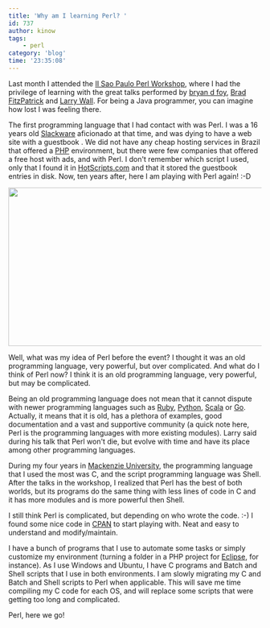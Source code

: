 ```yaml
---
title: 'Why am I learning Perl? '
id: 737
author: kinow
tags: 
    - perl
category: 'blog'
time: '23:35:08'
---
```

Last month I attended the <a title="II Sao Paulo Perl Workshop" href="http://www.perlworkshop.com.br">II Sao Paulo Perl Workshop</a>, where I had the privilege of learning with the great talks performed by <a title="Bryan D Foy" href="http://www252.pair.com/~comdog/">bryan d foy</a>, <a title="Brad FitzPatrick" href="http://bradfitz.com/">Brad FitzPatrick</a> and <a title="Larry Wall" href="http://www.wall.org/~larry/">Larry Wall</a>. For being a Java programmer, you can imagine how lost I was feeling there.

The first programming language that I had contact with was Perl. I was a 16 years old <a title="Slackware Linux" href="http://www.slackware.com">Slackware</a> aficionado at that time, and was dying to have a web site with a guestbook . We did not have any cheap hosting services in Brazil that offered a <a title="PHP" href="http://www.php.net">PHP</a> environment, but there were few companies that offered a free host with ads, and with Perl. I don't remember which script I used, only that I found it in <a title="HotScripts.com" href="http://www.hotscripts.com">HotScripts.com</a> and that it stored the guestbook entries in disk. Now, ten years after, here I am playing with Perl again! :-D
<p style="text-align: center;"><a href="{{ assets.larry_wall }}"><img class="aligncenter size-full wp-image-740" title="Bruno and Larry @ II Sao Paulo Perl Workshop" src="{{ assets.larry_wall }}" alt="" width="560" height="315" /></a></p>
Well, what was my idea of Perl before the event? I thought it was an old programming language, very powerful, but over complicated. And what do I think of Perl now? I think it is an old programming language, very powerful, but may be complicated.

<!-- more -->

Being an old programming language does not mean that it cannot dispute with newer programming languages such as <a href="http://www.ruby-lang.org">Ruby</a>, <a title="Python" href="http://www.python.org">Python</a>, <a title="Scala" href="http://www.scala-lang.org">Scala</a> or <a title="Go" href="http://www.golang.org">Go</a>. Actually, it means that it is old, has a plethora of examples, good documentation and a vast and supportive community (a quick note here, Perl is the programming languages with more existing modules). Larry said during his talk that Perl won't die, but evolve with time and have its place among other programming languages.

During my four years in <a title="Mackenzie University" href="http://www.mackenzie.br">Mackenzie University</a>, the programming language that I used the most was C, and the script programming language was Shell. After the talks in the workshop, I realized that Perl has the best of both worlds, but its programs do the same thing with less lines of code in C and it has more modules and is more powerful then Shell.

I still think Perl is complicated, but depending on who wrote the code. :-) I found some nice code in <a title="CPAN" href="http://www.cpan.org">CPAN</a> to start playing with. Neat and easy to understand and modify/maintain.

I have a bunch of programs that I use to automate some tasks or simply customize my environment (turning a folder in a PHP project for <a title="Eclipse" href="http://www.eclipse.org">Eclipse</a>, for instance). As I use Windows and Ubuntu, I have C programs and Batch and Shell scripts that I use in both environments. I am slowly migrating my C and Batch and Shell scripts to Perl when applicable. This will save me time compiling my C code for each OS, and will replace some scripts that were getting too long and complicated.

Perl, here we go!